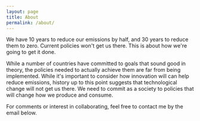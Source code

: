 ```yaml
---
layout: page
title: About
permalink: /about/
---
```


We have 10 years to reduce our emissions by half, and 30 years to reduce them to zero. Current policies won't get us there. This is about how we're going to get it done.

While a number of countries have committed to goals that sound good in theory, the policies needed to actually achieve them are far from being implemented. While it's important to consider how innovation will can help reduce emissions, history up to this point suggests that technological change will not get us there. We need to commit as a society to policies that will change how we produce and consume.

For comments or interest in collaborating, feel free to contact me by the email below.